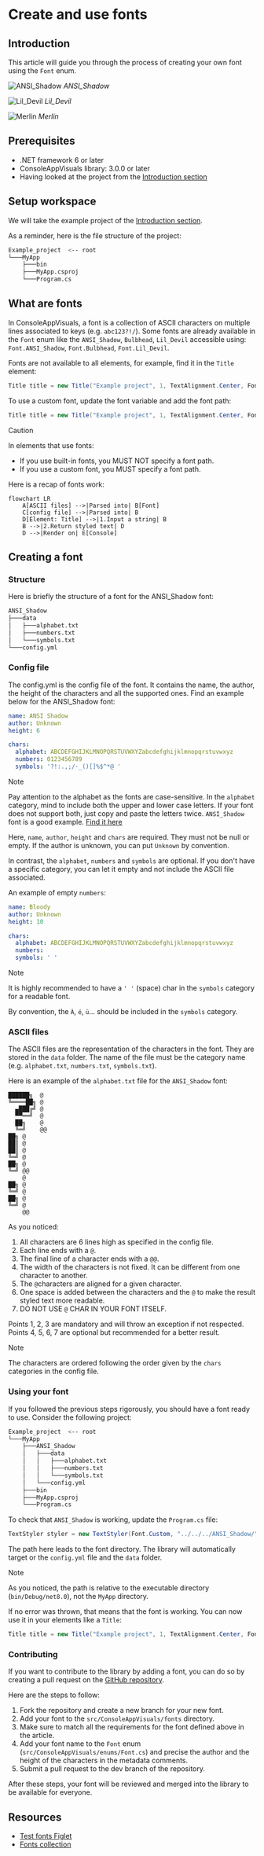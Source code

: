 # Create and use fonts

## Introduction

This article will guide you through the process of creating your own font using the `Font` enum.

![ANSI_Shadow](../assets/img/jpg/create_font/ANSI_Shadow.jpg)
_ANSI_Shadow_

![Lil_Devil](../assets/img/jpg/create_font/Lil_Devil.jpg)
_Lil_Devil_

![Merlin](../assets/img/jpg/create_font/Merlin.jpg)
_Merlin_

## Prerequisites

- .NET framework 6 or later
- ConsoleAppVisuals library: 3.0.0 or later
- Having looked at the project from the [Introduction section](/introduction/index.html)

## Setup workspace

We will take the example project of the [Introduction section](/introduction/index.html).

As a reminder, here is the file structure of the project:

```bash
Example_project  <-- root
└───MyApp
    ├───bin
    ├───MyApp.csproj
    └───Program.cs
```

## What are fonts

In ConsoleAppVisuals, a font is a collection of ASCII characters on multiple lines associated to keys (e.g. `abc123?!/`). Some fonts are already available in the `Font` enum like the `ANSI_Shadow`, `Bulbhead`, `Lil_Devil` accessible using: `Font.ANSI_Shadow`, `Font.Bulbhead`, `Font.Lil_Devil`.

Fonts are not available to all elements, for example, find it in the `Title` element:

```csharp
Title title = new Title("Example project", 1, TextAlignment.Center, Font.ANSI_Shadow);
```

To use a custom font, update the font variable and add the font path:

```csharp
Title title = new Title("Example project", 1, TextAlignment.Center, Font.Custom, "path/to/font");
```

> [!CAUTION]
> In elements that use fonts:
>
> - If you use built-in fonts, you MUST NOT specify a font path.
> - If you use a custom font, you MUST specify a font path.

Here is a recap of fonts work:

```mermaid
flowchart LR
    A[ASCII files] -->|Parsed into| B[Font]
    C[config file] -->|Parsed into| B
    D[Element: Title] -->|1.Input a string| B
    B -->|2.Return styled text| D
    D -->|Render on| E[Console]
```

## Creating a font

### Structure

Here is briefly the structure of a font for the ANSI_Shadow font:

```bash
ANSI_Shadow
├───data
│   ├───alphabet.txt
│   ├───numbers.txt
│   └───symbols.txt
└───config.yml
```

### Config file

The config.yml is the config file of the font. It contains the name, the author, the height of the characters and all the supported ones. Find an example below for the ANSI_Shadow font:

```yaml
name: ANSI Shadow
author: Unknown
height: 6

chars:
  alphabet: ABCDEFGHIJKLMNOPQRSTUVWXYZabcdefghijklmnopqrstuvwxyz
  numbers: 0123456789
  symbols: '?!:.,;/-_()[]%$^*@ '
```

> [!NOTE]
> Pay attention to the alphabet as the fonts are case-sensitive. In the `alphabet` category, mind to include both the upper and lower case letters. If your font does not support both, just copy and paste the letters twice. `ANSI_Shadow` font is a good example. [Find it here](https://github.com/MorganKryze/ConsoleAppVisuals/tree/main/src/ConsoleAppVisuals/fonts/ANSI_Shadow)

Here, `name`, `author`, `height` and `chars` are required. They must not be null or empty. If the author is unknown, you can put `Unknown` by convention.

In contrast, the `alphabet`, `numbers` and `symbols` are optional. If you don't have a specific category, you can let it empty and not include the ASCII file associated.

An example of empty `numbers`:

```yaml
name: Bloody
author: Unknown
height: 10

chars:
  alphabet: ABCDEFGHIJKLMNOPQRSTUVWXYZabcdefghijklmnopqrstuvwxyz
  numbers:
  symbols: ' '
```

> [!NOTE]
> It is highly recommended to have a `' '` (space) char in the `symbols` category for a readable font.

By convention, the `À`, `é`, `ü`... should be included in the `symbols` category.

### ASCII files

The ASCII files are the representation of the characters in the font. They are stored in the `data` folder. The name of the file must be the category name (e.g. `alphabet.txt`, `numbers.txt`, `symbols.txt`).

Here is an example of the `alphabet.txt` file for the `ANSI_Shadow` font:

```plaintext
██████╗  @
╚════██╗ @
  ▄███╔╝ @
  ▀▀══╝  @
  ██╗    @
  ╚═╝    @@
██╗ @
██║ @
██║ @
╚═╝ @
██╗ @
╚═╝ @@
    @
██╗ @
╚═╝ @
██╗ @
╚═╝ @
    @@
```

As you noticed:

1. All characters are 6 lines high as specified in the config file.
2. Each line ends with a `@`.
3. The final line of a character ends with a `@@`.
4. The width of the characters is not fixed. It can be different from one character to another.
5. The `@`characters are aligned for a given character.
6. One space is added between the characters and the `@` to make the result styled text more readable.
7. DO NOT USE `@` CHAR IN YOUR FONT ITSELF.

Points 1, 2, 3 are mandatory and will throw an exception if not respected. Points 4, 5, 6, 7 are optional but recommended for a better result.

> [!NOTE]
> The characters are ordered following the order given by the `chars` categories in the config file.

### Using your font

If you followed the previous steps rigorously, you should have a font ready to use. Consider the following project:

```bash
Example_project  <-- root
└───MyApp
    ├───ANSI_Shadow
    │   ├───data
    │   │   ├───alphabet.txt
    │   │   ├───numbers.txt
    │   │   └───symbols.txt
    │   └───config.yml
    ├───bin
    ├───MyApp.csproj
    └───Program.cs
```

To check that `ANSI_Shadow` is working, update the `Program.cs` file:

```csharp
TextStyler styler = new TextStyler(Font.Custom, "../../../ANSI_Shadow/");
```

The path here leads to the font directory. The library will automatically target or the `config.yml` file and the `data` folder.

> [!NOTE]
> As you noticed, the path is relative to the executable directory (`bin/Debug/net8.0`), not the `MyApp` directory.

If no error was thrown, that means that the font is working. You can now use it in your elements like a `Title`:

```csharp
Title title = new Title("Example project", 1, TextAlignment.Center, Font.Custom, "../../../ANSI_Shadow/");
```

### Contributing

If you want to contribute to the library by adding a font, you can do so by creating a pull request on the [GitHub repository](https://github.com/MorganKryze/ConsoleAppVisuals/pulls).

Here are the steps to follow:

1. Fork the repository and create a new branch for your new font.
2. Add your font to the `src/ConsoleAppVisuals/fonts` directory.
3. Make sure to match all the requirements for the font defined above in the article.
4. Add your font name to the `Font` enum (`src/ConsoleAppVisuals/enums/Font.cs`) and precise the author and the height of the characters in the metadata comments.
5. Submit a pull request to the dev branch of the repository.

After these steps, your font will be reviewed and merged into the library to be available for everyone.

## Resources

- [Test fonts Figlet](https://patorjk.com/software/taag/#p=testall&f=Bell&t=Type%20Something%20)
- [Fonts collection](https://github.com/patorjk/figlet.js/tree/main/importable-fonts)

